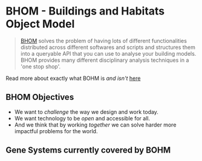 # BHOM - Buildings and Habitats Object Model

>[BHOM](https://bhom.xyz/) solves the problem of having lots of different functionalities distributed across different softwares and scripts and structures them into a queryable API that you can use to analyse your building models. BHOM provides many different disciplinary analysis techniques in a 'one stop shop'.

Read more about exactly what BOHM is *and isn't* [here](https://bhom.xyz/documentation/#so-what-exactly-is-the-bhom)

## BHOM Objectives
* We want to *challenge* the way we design and work today.
* We want technology to be *open* and accessible for all.
* And we think that by working *together* we can solve harder more impactful problems for the world.

## Gene Systems currently covered by BOHM


